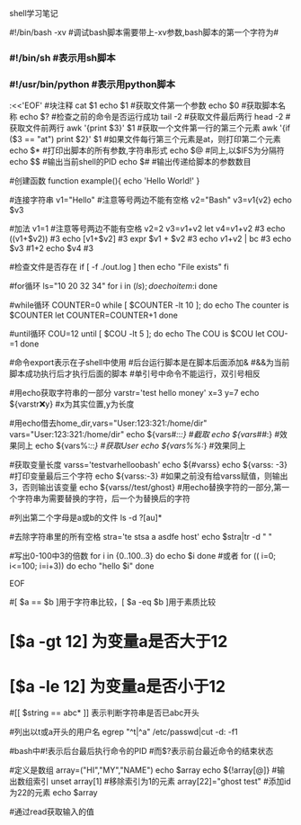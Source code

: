 shell学习笔记

#!/bin/bash -xv #调试bash脚本需要带上-xv参数,bash脚本的第一个字符为#
###  #!/bin/sh #表示用sh脚本
###  #!/usr/bin/python #表示用python脚本

:<<'EOF' #块注释
cat $1
echo $1 #获取文件第一个参数
echo $0 #获取脚本名称
echo $? #检查之前的命令是否运行成功
tail -2 #获取文件最后两行
head -2 #获取文件前两行
awk '{print $3}' $1 #获取一个文件第一行的第三个元素
awk '{if ($3 == "at") print $2}' $1 #如果文件每行第三个元素是at，则打印第二个元素
echo $* #打印出脚本的所有参数,字符串形式
echo $@ #同上,以$IFS为分隔符
echo $$ #输出当前shell的PID
echo $# #输出传递给脚本的参数数目

#创建函数
function example(){
echo 'Hello World!'
}

#连接字符串
v1="Hello" #注意等号两边不能有空格
v2="Bash"
v3=${v1}${v2}
echo $v3

#加法
v1=1 #注意等号两边不能有空格
v2=2
v3=$v1+$v2
let v4=$v1+$v2 #3
echo $(($v1+$v2)) #3
echo $[$v1+$v2] #3
expr $v1 + $v2 #3
echo $v1+$v2  | bc #3
echo $v3 #1+2
echo $v4 #3

#检查文件是否存在
if [ -f ./out.log ]
then
echo "File exists"
fi

#for循环
ls="10 20 32 34"
for i in $(ls);do
echo item:$i
done

#while循环
COUNTER=0
while [ $COUNTER -lt 10 ]; do
echo The counter is $COUNTER
let COUNTER=COUNTER+1
done


#until循环
COU=12
until [ $COU -lt 5 ]; do
echo The COU is $COU
let COU-=1
done

#命令export表示在子shell中使用
#后台运行脚本是在脚本后面添加&
#&&为当前脚本成功执行后才执行后面的脚本
#单引号中命令不能运行，双引号相反

#用echo获取字符串的一部分
varstr='test hello money'
x=3
y=7
echo ${varstr:x:y} #x为其实位置,y为长度


#用echo借去home_dir,vars="User:123:321:/home/dir"
vars="User:123:321:/home/dir"
echo ${vars#*:*:*:} #截取
echo ${vars##*:} #效果同上
echo ${vars%:*:*:*} #获取User
echo ${vars%%:*} #效果同上

#获取变量长度
varss='testvarhelloobash'
echo ${#varss}
echo ${varss: -3} #打印变量最后三个字符
echo ${varss:-3} #如果之前没有给varss赋值，则输出3，否则输出该变量
echo ${varss//test/ghost} #用echo替换字符的一部分,第一个字符串为需要替换的字符，后一个为替换后的字符

#列出第二个字母是a或b的文件
ls -d ?[au]*

#去除字符串里的所有空格
stra='te stsa a asdfe host'
echo $stra|tr -d " "

#写出0-100中3的倍数
for i in {0..100..3}
do
echo $i
done
#或者
for (( i=0; i<=100; i=i+3))
do
echo "hello $i"
done

EOF


#[ $a == $b ]用于字符串比较，[ $a -eq $b ]用于素质比较
# [$a -gt 12] 为变量a是否大于12
# [$a -le 12] 为变量a是否小于12

#[[ $string == abc* ]] 表示判断字符串是否已abc开头

#列出以t或a开头的用户名
egrep "^t|^a" /etc/passwd|cut -d: -f1


#bash中#!表示后台最后执行命令的PID
#而$?表示前台最近命令的结束状态

#定义是数组
array=("HI","MY","NAME")
echo $array
echo ${!array[@]} #输出数组索引
unset array[1] #移除索引为1的元素
array[22]="ghost test" #添加id为22的元素
echo $array

#通过read获取输入的值
